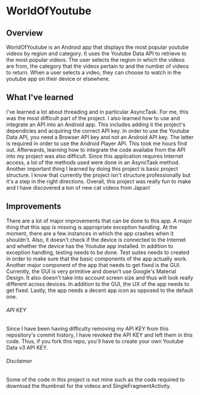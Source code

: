 # WorldOfYoutube

## Overview
WorldOfYoutube is an Android app that displays the most popular youtube videos by region and category. It uses the Youtube Data API to retrieve to the most popular videos. The user selects the region in which the videos are from, the category that the videos pertain to and the number of videos to return. When a user selects a video, they can choose to watch in the youtube app on their device or elsewhere.

## What I've learned
I've learned a lot about threading and in particular AsyncTask. For me, this was the most difficult part of the project. I also learned how to use and integrate an API into an Android app. This includes adding it the project's dependicies and acquiring the correct API key. In order to use the Youtube Data API, you need a Browser API key and not an Android API key. The latter is required in order to use the Android Player API. This took me hours find out. Afterwards, learning how to integrate the code availabe from the API into my project was also difficult. Since this application requires Internet access, a lot of the methods used were done in an AsyncTask method. Another important thing I learned by doing this project is basic project structure. I know that currently the project isn't structure professionally but it's a step in the right directions. Overall, this project was really fun to make and I have discovered a ton of new cat videos from Japan!

## Improvements
There are a lot of major improvements that can be done to this app. A major thing that this app is missing is appropriate exception handling. At the moment, there are a few instances in which the app crashes when it shouldn't. Also, it doesn't check if the device is connected to the Internet and whether the device has the Youtube app installed. In addition to exception handling, testing needs to be done. Test suites needs to created in order to make sure that the basic components of the app actually work. Another major component of the app that needs to get fixed is the GUI. Currently, the GUI is very primitive and doesn't use Google's Material Design. It also doesn't take into account screen size and thus will look really different across devices. In addition to the GUI, the UX of the app needs to get fixed. Lastly, the app needs a decent app icon as opposed to the default one. 

###### API KEY
Since I have been having difficulty removing my API KEY from this repository's commit history, I have revoked the API KEY and left them in this code. Thus, if you fork this repo, you'll have to create your own Youtube Data v3 API KEY.

###### Disclaimer
Some of the code in this project is not mine such as the code required to download the thumbnail for the videos and SingleFragmentActivity. 
